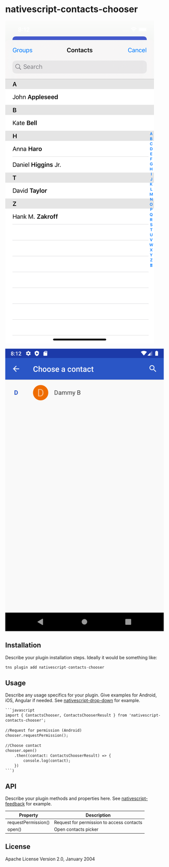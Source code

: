 # nativescript-contacts-chooser

![iOS Screenshot](./screenshots/screenshot-ios.png)

![Android Screenshot](./screenshots/screenshot-android.png)

## Installation

Describe your plugin installation steps. Ideally it would be something like:

```javascript
tns plugin add nativescript-contacts-chooser
```

## Usage 

Describe any usage specifics for your plugin. Give examples for Android, iOS, Angular if needed. See [nativescript-drop-down](https://www.npmjs.com/package/nativescript-drop-down) for example.
	
	```javascript
    import { ContactsChooser, ContactsChooserResult } from 'nativescript-contacts-chooser';

    //Request for permission (Android)
    chooser.requestPermission();

    //Choose contact
    chooser.open()
        .then((contact: ContactsChooserResult) => {
            console.log(contact);
        })
    ```)

## API

Describe your plugin methods and properties here. See [nativescript-feedback](https://github.com/EddyVerbruggen/nativescript-feedback) for example.
    
| Property | Description |
| --- | --- |
| requestPermission() |  Request for permission to access contacts |
| open() | Open contacts picker
    
## License

Apache License Version 2.0, January 2004
